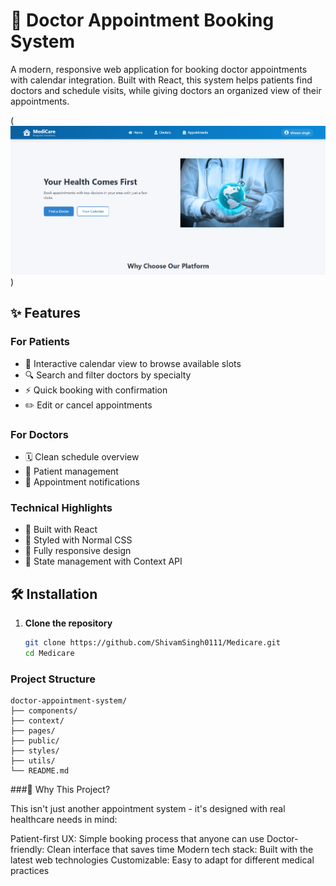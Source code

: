 # 🏥 Doctor Appointment Booking System

A modern, responsive web application for booking doctor appointments with calendar integration. Built with React, this system helps patients find doctors and schedule visits, while giving doctors an organized view of their appointments.

(![alt text](image.png)) 

## ✨ Features

### For Patients
- 📅 Interactive calendar view to browse available slots
- 🔍 Search and filter doctors by specialty
- ⚡ Quick booking with confirmation
- ✏️ Edit or cancel appointments

### For Doctors
- 🗓️ Clean schedule overview
- 👥 Patient management
- 🔔 Appointment notifications

### Technical Highlights
- 🚀 Built with React 
- 🎨 Styled with Normal CSS
- 📱 Fully responsive design
- 🔄 State management with Context API

## 🛠️ Installation

1. **Clone the repository**
   ```bash
   git clone https://github.com/ShivamSingh0111/Medicare.git
   cd Medicare


### Project Structure
```
doctor-appointment-system/
├── components/          
├── context/           
├── pages/             
├── public/              
├── styles/             
├── utils/               
└── README.md            
```

###🌟 Why This Project?

This isn't just another appointment system - it's designed with real healthcare needs in mind:

Patient-first UX: Simple booking process that anyone can use
Doctor-friendly: Clean interface that saves time
Modern tech stack: Built with the latest web technologies
Customizable: Easy to adapt for different medical practices
